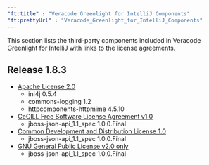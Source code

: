 ```yaml
---
"ft:title" : "Veracode Greenlight for IntelliJ Components"
"ft:prettyUrl" : "Veracode_Greenlight_for_IntelliJ_Components"
---
```

This section lists the third-party components included in Veracode Greenlight for IntelliJ with links to the license agreements.

## Release 1.8.3

- [Apache License 2.0](https://spdx.org/licenses/Apache-2.0.html)
    - ini4j	0.5.4
    - commons-logging	1.2
    - httpcomponents-httpmime	4.5.10
- [CeCILL Free Software License Agreement v1.0](https://spdx.org/licenses/CECILL-1.0.html)
    - jboss-json-api_1.1_spec	1.0.0.Final 
- [Common Development and Distribution License 1.0](https://spdx.org/licenses/CDDL-1.0.html)
    - jboss-json-api_1.1_spec	1.0.0.Final
- [GNU General Public License v2.0 only](https://spdx.org/licenses/GPL-2.0-with-classpath-exception.html)
    - jboss-json-api_1.1_spec	1.0.0.Final
